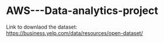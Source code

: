 # AWS---Data-analytics-project

Link to downlaod the dataset: https://business.yelp.com/data/resources/open-dataset/    

